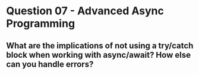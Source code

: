 # Question 07 - Advanced Async Programming

## What are the implications of not using a try/catch block when working with async/await? How else can you handle errors?